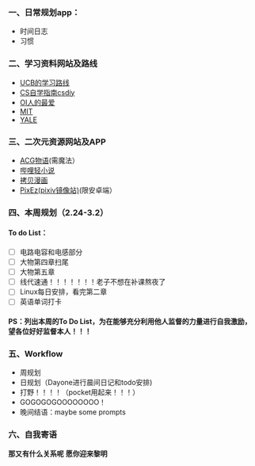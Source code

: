 ### 一、日常规划app：
- 时间日志
- 习惯
### 二、学习资料网站及路线
- [UCB的学习路线](https://hkn.eecs.berkeley.edu/courseguides)
- [CS自学指南csdiy](https://csdiy.wiki/)
- [OI人的最爱](https://oi-wiki.org/)
- [MIT](https://ocw.mit.edu/)
- [YALE](https://oyc.yale.edu/)
### 三、二次元资源网站及APP
- [ACG物语](https://www.acgwy.cc/)(需魔法）
- [哔哩轻小说](https://www.linovelib.com/)
- [拷贝漫画](https://www.mangacopy.com/)
- [PixEz(pixiv镜像站)](https://notsfsssf.github.io/Pix-EzViewer/)(限安卓端）
### 四、本周规划（2.24-3.2）
#### To do List：
- [ ] 电路电容和电感部分
- [ ] 大物第四章扫尾
- [ ] 大物第五章
- [ ] 线代速通！！！！！！！老子不想在补课熬夜了
- [ ] Linux每日安排，看完第二章
- [ ] 英语单词打卡
#### PS：列出本周的To Do List，为在能够充分利用他人监督的力量进行自我激励，望各位好好监督本人！！！
### 五、Workflow
- 周规划
- 日规划（Dayone进行晨间日记和todo安排)
- 打野！！！！（pocket用起来！！！）
- GOGOGOGOOOOOOOO！
- 晚间结语：maybe some prompts
### 六、自我寄语
**那又有什么关系呢**
**愿你迎来黎明**